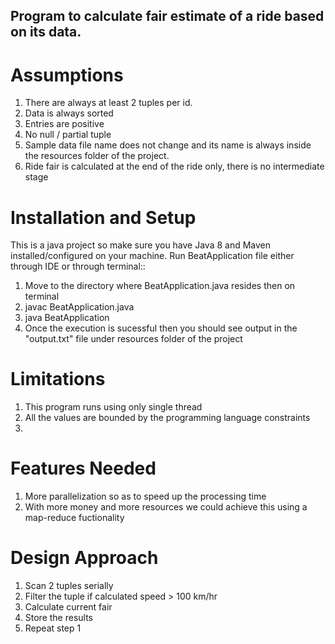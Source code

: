 ## Program to calculate fair estimate of a ride based on its data.

# Assumptions
1. There are always at least 2 tuples per id.
2. Data is always sorted
3. Entries are positive
4. No null / partial tuple
5. Sample data file name does not change and its name is always inside the resources folder of the project.
6. Ride fair is calculated at the end of the ride only, there is no intermediate stage

# Installation and Setup
This is a java project so make sure you have Java 8 and Maven installed/configured on your machine.
Run BeatApplication file either through IDE or through terminal::
1. Move to the directory where BeatApplication.java resides then on terminal
2. javac BeatApplication.java
3. java BeatApplication
4. Once the execution is sucessful then you should see output in the "output.txt" file under resources folder of the project

# Limitations
1. This program runs using only single thread
2. All the values are bounded by the programming language constraints
3.

# Features Needed
1. More parallelization so as to speed up the processing time
2. With more money and more resources we could achieve this using a map-reduce fuctionality


# Design Approach
1. Scan 2 tuples serially
2. Filter the tuple if calculated speed > 100 km/hr
3. Calculate current fair
4. Store the results
5. Repeat step 1
